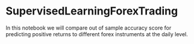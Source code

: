 # SupervisedLearningForexTrading
In this notebook we will compare out of sample accuracy score for predicting positive returns to different forex instruments at the daily level.

